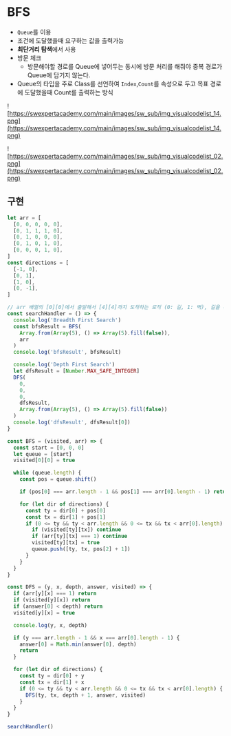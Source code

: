 # BFS

- `Queue`를 이용
- 조건에 도달했을때 요구하는 값을 출력가능
- **최단거리 탐색**에서 사용
- 방문 체크
  - 방문해야할 경로를 Queue에 넣어두는 동시에 방문 처리를 해줘야 중복 경로가 Queue에 담기지 않는다.
- Queue의 타입을 주로 Class를 선언하여 `Index`,`Count`를 속성으로 두고 목표 경로에 도달했을때 Count를 출력하는 방식

![https://swexpertacademy.com/main/images/sw_sub/img_visualcodelist_14.png](https://swexpertacademy.com/main/images/sw_sub/img_visualcodelist_14.png)

![https://swexpertacademy.com/main/images/sw_sub/img_visualcodelist_02.png](https://swexpertacademy.com/main/images/sw_sub/img_visualcodelist_02.png)

## 구현

```javascript
let arr = [
  [0, 0, 0, 0, 0],
  [0, 1, 1, 1, 0],
  [0, 1, 0, 0, 0],
  [0, 1, 0, 1, 0],
  [0, 0, 0, 1, 0],
]
const directions = [
  [-1, 0],
  [0, 1],
  [1, 0],
  [0, -1],
]

// arr 배열의 [0][0]에서 출발해서 [4][4]까지 도착하는 로직 (0: 길, 1: 벽), 길을 통해서만 이동가능
const searchHandler = () => {
  console.log('Breadth First Search')
  const bfsResult = BFS(
    Array.from(Array(5), () => Array(5).fill(false)),
    arr
  )
  console.log('bfsResult', bfsResult)

  console.log('Depth First Search')
  let dfsResult = [Number.MAX_SAFE_INTEGER]
  DFS(
    0,
    0,
    0,
    dfsResult,
    Array.from(Array(5), () => Array(5).fill(false))
  )
  console.log('dfsResult', dfsResult[0])
}

const BFS = (visited, arr) => {
  const start = [0, 0, 0]
  let queue = [start]
  visited[0][0] = true

  while (queue.length) {
    const pos = queue.shift()

    if (pos[0] === arr.length - 1 && pos[1] === arr[0].length - 1) return pos[2]

    for (let dir of directions) {
      const ty = dir[0] + pos[0]
      const tx = dir[1] + pos[1]
      if (0 <= ty && ty < arr.length && 0 <= tx && tx < arr[0].length) {
        if (visited[ty][tx]) continue
        if (arr[ty][tx] === 1) continue
        visited[ty][tx] = true
        queue.push([ty, tx, pos[2] + 1])
      }
    }
  }
}

const DFS = (y, x, depth, answer, visited) => {
  if (arr[y][x] === 1) return
  if (visited[y][x]) return
  if (answer[0] < depth) return
  visited[y][x] = true

  console.log(y, x, depth)

  if (y === arr.length - 1 && x === arr[0].length - 1) {
    answer[0] = Math.min(answer[0], depth)
    return
  }

  for (let dir of directions) {
    const ty = dir[0] + y
    const tx = dir[1] + x
    if (0 <= ty && ty < arr.length && 0 <= tx && tx < arr[0].length) {
      DFS(ty, tx, depth + 1, answer, visited)
    }
  }
}

searchHandler()
```
